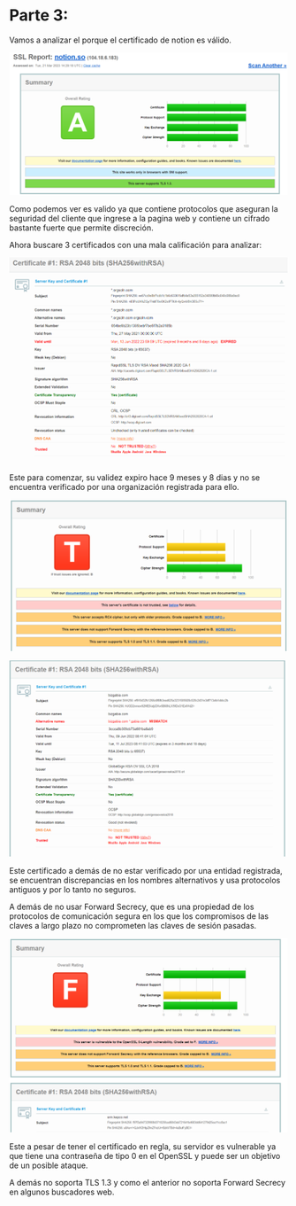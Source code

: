 # Parte 3:

Vamos a analizar el porque el certificado de notion es válido.

![Untitled](Parte%203%2079428970ba0d45ff8041d3c3102786f0/Untitled.png)

Como podemos ver es valido ya que contiene protocolos que aseguran la seguridad del cliente que ingrese a la pagina web y contiene un cifrado bastante fuerte que permite discreción.

Ahora buscare 3 certificados con una mala calificación para analizar:

![Untitled](Parte%203%2079428970ba0d45ff8041d3c3102786f0/Untitled%201.png)

Este para comenzar, su validez expiro hace 9 meses y 8 dias y no se encuentra verificado por una organización registrada para ello.

![Untitled](Parte%203%2079428970ba0d45ff8041d3c3102786f0/Untitled%202.png)

![Untitled](Parte%203%2079428970ba0d45ff8041d3c3102786f0/Untitled%203.png)

Este certificado a demás de no estar verificado por una entidad registrada, se encuentran discrepancias en los nombres alternativos y usa protocolos antiguos y por lo tanto no seguros.

A demás de no usar Forward Secrecy, que es una propiedad de los protocolos de comunicación segura en los que los compromisos de las claves a largo plazo no comprometen las claves de sesión pasadas.

![Untitled](Parte%203%2079428970ba0d45ff8041d3c3102786f0/Untitled%204.png)

Este a pesar de tener el certificado en regla, su servidor es vulnerable ya que tiene una contraseña de tipo 0 en el OpenSSL y puede ser un objetivo de un posible ataque.

A demás no soporta TLS 1.3 y como el anterior no soporta Forward Secrecy en algunos buscadores web.